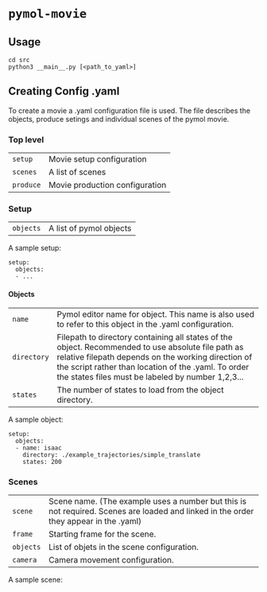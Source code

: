 # `pymol-movie`

## Usage
```
cd src
python3 __main__.py [<path_to_yaml>]
```

## Creating Config .yaml
To create a movie a .yaml configuration file is used. The file describes the objects, produce setings and individual scenes of the pymol movie.

### Top level
|           |                                |
| --------- | ------------------------------ |
| `setup`   | Movie setup configuration      |
| `scenes`  | A list of scenes               |
| `produce` | Movie production configuration |

### Setup
|           |                                |
| --------- | ------------------------------ |
| `objects` | A list of pymol objects        |

A sample setup:
```
setup:
  objects:
  - ...
```
#### Objects
|             |                                                                                                           |
| ----------- | --------------------------------------------------------------------------------------------------------- |
| `name`      | Pymol editor name for object. This name is also used to refer to this object in the .yaml configuration.  |
| `directory` | Filepath to directory containing all states of the object. Recommended to use absolute file path as relative filepath depends on the working direction of the script rather than location of the .yaml. To order the states files must be labeled by number 1,2,3...                                       |
| `states`    | The number of states to load from the object directory.                                                   |

A sample object:
```
setup:
  objects:
  - name: isaac
    directory: ./example_trajectories/simple_translate
    states: 200 
```

### Scenes
|           |                                                                                                                                      |
| --------- | ------------------------------------------------------------------------------------------------------------------------------------ |
| `scene`   | Scene name. (The example uses a number but this is not required. Scenes are loaded and linked in the order they appear in the .yaml) |
| `frame`   | Starting frame for the scene.                                                                                                        |
| `objects` | List of objets in the scene configuration.                                                                                           |
| `camera`  | Camera movement configuration.                                                                                                       |


A sample scene:
```

```



